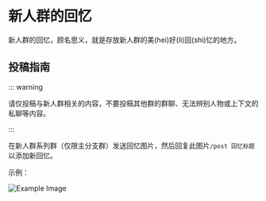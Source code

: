 # 新人群的回忆

新人群的回忆，顾名思义，就是存放新人群的美(hei)好(li)回(shi)忆的地方。

## 投稿指南

::: warning

请仅投稿与新人群相关的内容，不要投稿其他群的群聊、无法辨别人物或上下文的私聊等内容。

:::

在新人群系列群（仅限主分支群）发送回忆图片，然后回复此图片`/post 回忆标题`以添加新回忆。

示例：

![Example Image](/images/post-memory-example-2.75x.jpg)
